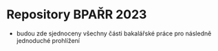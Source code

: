 # Repository BPAŘR 2023

-  budou zde sjednoceny všechny části bakalářské práce pro následně jednoduché prohlížení